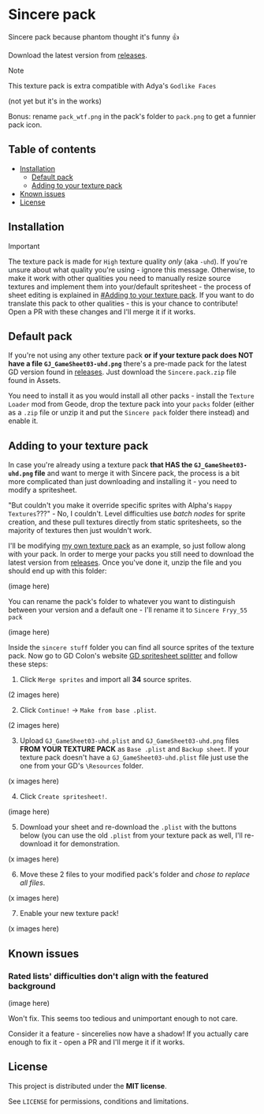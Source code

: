 # Sincere pack
Sincere pack because phantom thought it's funny 👍

Download the latest version from [releases](https://github.com/Fryy55/sincere-pack/releases).

> [!NOTE]
> This texture pack is extra compatible with Adya's `Godlike Faces`
>
> (not yet but it's in the works)

Bonus: rename `pack_wtf.png` in the pack's folder to `pack.png` to get a funnier pack icon.

## Table of contents

- [Installation](#installation)
	- [Default pack](#default-pack)
	- [Adding to your texture pack](#adding-to-your-texture-pack)
- [Known issues](#known-issues)
- [License](license)

## Installation

> [!IMPORTANT]
> The texture pack is made for `High` texture quality _only_ (aka `-uhd`). If you're unsure about what quality you're using - ignore this message. Otherwise, to make it work with other qualities you need to manually resize source textures and implement them into your/default spritesheet - the process of sheet editing is explained in [#Adding to your texture pack](#adding-to-your-texture-pack). If you want to do translate this pack to other qualities - this is your chance to contribute! Open a PR with these changes and I'll merge it if it works.

## Default pack
If you're not using any other texture pack **or if your texture pack does NOT have a file `GJ_GameSheet03-uhd.png`** there's a pre-made pack for the latest GD version found in [releases](https://github.com/Fryy55/sincere-pack/releases). Just download the `Sincere.pack.zip` file found in Assets.

You need to install it as you would install all other packs - install the `Texture Loader` mod from Geode, drop the texture pack into your `packs` folder (either as a `.zip` file or unzip it and put the `Sincere pack` folder there instead) and enable it.

## Adding to your texture pack
In case you're already using a texture pack **that HAS the `GJ_GameSheet03-uhd.png` file** and want to merge it with Sincere pack, the process is a bit more complicated than just downloading and installing it - you need to modify a spritesheet.

"But couldn't you make it override specific sprites with Alpha's `Happy Textures`???" - No, I couldn't. Level difficulties use _batch nodes_ for sprite creation, and these pull textures directly from static spritesheets, so the majority of textures then just wouldn't work.

I'll be modifying [my own texture pack](https://github.com/Fryy55/fryy_55-pack) as an example, so just follow along with your pack. In order to merge your packs you still need to download the latest version from [releases](https://github.com/Fryy55/sincere-pack/releases). Once you've done it, unzip the file and you should end up with this folder:

(image here)

You can rename the pack's folder to whatever you want to distinguish between your version and a default one - I'll rename it to `Sincere Fryy_55 pack`

(image here)

Inside the `sincere stuff` folder you can find all source sprites of the texture pack. Now go to GD Colon's website [GD spritesheet splitter](https://gdcolon.com/gdsplitter/) and follow these steps:

1) Click `Merge sprites` and import all **34** source sprites.

(2 images here)

2) Click `Continue!` -> `Make from base .plist`.

(2 images here)

3) Upload `GJ_GameSheet03-uhd.plist` and `GJ_GameSheet03-uhd.png` files **FROM YOUR TEXTURE PACK** as `Base .plist` and `Backup sheet`. If your texture pack doesn't have a `GJ_GameSheet03-uhd.plist` file just use the one from your GD's `\Resources` folder.

(x images here)

4) Click `Create spritesheet!`.

(image here)

5) Download your sheet and re-download the `.plist` with the buttons below (you can use the old `.plist` from your texture pack as well, I'll re-download it for demonstration.

(x images here)

6) Move these 2 files to your modified pack's folder and _chose to replace all files_.

(x images here)

7) Enable your new texture pack!

(x images here)

## Known issues
### **Rated lists' difficulties don't align with the featured background**
 
(image here)

Won't fix. This seems too tedious and unimportant enough to not care.

Consider it a feature - sincerelies now have a shadow! If you actually care enough to fix it - open a PR and I'll merge it if it works.

## License

This project is distributed under the **MIT license**.

See `LICENSE` for permissions, conditions and limitations.
